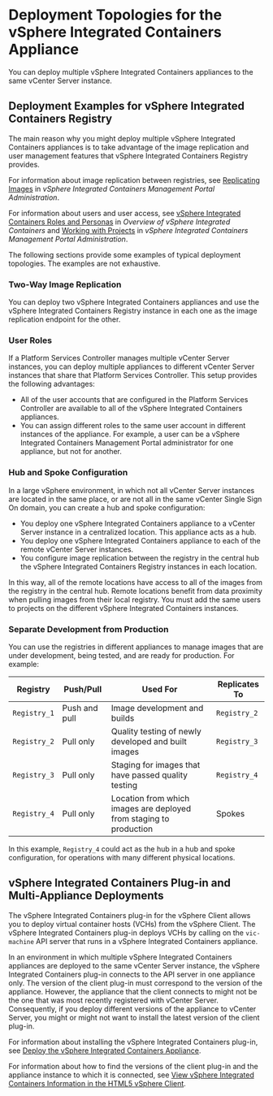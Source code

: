 # Deployment Topologies for the vSphere Integrated Containers Appliance #

You can deploy multiple vSphere Integrated Containers appliances to the same vCenter Server instance. 

## Deployment Examples for vSphere Integrated Containers Registry <a id="examples"></a>

The main reason why you might deploy multiple vSphere Integrated Containers appliances is to take advantage of the image replication and user management features that vSphere Integrated Containers Registry provides.

For information about image replication between registries, see [Replicating Images](../vic_cloud_admin/replicating_images.md) in *vSphere Integrated Containers Management Portal Administration*.

For information about users and user access, see [vSphere Integrated Containers Roles and Personas](../vic_overview/roles_and_personas.md)  in *Overview of vSphere Integrated Containers* and [Working with Projects](../vic_cloud_admin/working_with_projects.md) in *vSphere Integrated Containers Management Portal Administration*.

The following sections provide some examples of typical deployment topologies. The examples are not exhaustive. 

### Two-Way Image Replication <a id="replication"></a>

You can deploy two vSphere Integrated Containers appliances and use the vSphere Integrated Containers Registry instance in each one as the image replication endpoint for the other. 

### User Roles <a id="roles"></a>

If a Platform Services Controller manages multiple vCenter Server instances, you can deploy multiple appliances to different vCenter Server instances that share that Platform Services Controller. This setup provides the following advantages:

- All of the user accounts that are configured in the Platform Services Controller are available to all of the vSphere Integrated Containers appliances. 
- You can assign different roles to the same user account in different instances of the appliance. For example, a user can be a vSphere Integrated Containers Management Portal administrator for one appliance, but not for another.

### Hub and Spoke Configuration <a id="hub"></a>

In a large vSphere environment, in which not all vCenter Server instances are located in the same place, or are not all in the same vCenter Single Sign On domain, you can create a hub and spoke configuration: 

- You deploy one vSphere Integrated Containers appliance to a vCenter Server instance in a centralized location. This appliance acts as a hub. 
- You deploy one vSphere Integrated Containers appliance to each of the remote vCenter Server instances.
- You configure image replication between the registry in the central hub the vSphere Integrated Containers Registry instances in each location.

In this way, all of the remote locations have access to all of the images from the registry in the central hub. Remote locations benefit from data proximity when pulling images from their local registry. You must add the same users to projects on the different vSphere Integrated Containers instances.

### Separate Development from Production <a id="dev-prod"></a>

You can use the registries in different appliances to manage images that are under development, being tested, and are ready for production. For example:

|**Registry**|**Push/Pull**|**Used For**|**Replicates To**|
|---|---|---|---|
|`Registry_1`|Push and pull|Image development and builds|`Registry_2`|
|`Registry_2`|Pull only|Quality testing of newly developed and built images|`Registry_3`|
|`Registry_3`|Pull only|Staging for images that have passed quality testing|`Registry_4`|
|`Registry_4`|Pull only|Location from which images are deployed from staging to production|Spokes|

In this example, `Registry_4` could act as the hub in a hub and spoke configuration, for operations with many different physical locations.

## vSphere Integrated Containers Plug-in and Multi-Appliance Deployments <a id="client"></a>

The vSphere Integrated Containers plug-in for the vSphere Client allows you to deploy virtual container hosts (VCHs) from the vSphere Client. The vSphere Integrated Containers plug-in deploys VCHs by calling on the `vic-machine` API server that runs in a vSphere Integrated Containers appliance.

In an environment in which multiple vSphere Integrated Containers appliances are deployed to the same vCenter Server instance, the vSphere Integrated Containers plug-in connects to the API server in one appliance only. The version of the client plug-in must correspond to the version of the appliance. However, the appliance that the client connects to might not be the one that was most recently registered with vCenter Server. Consequently, if you deploy different versions of the appliance to vCenter Server, you might or might not want to install the latest version of the client plug-in.

For information about installing the vSphere Integrated Containers plug-in, see [Deploy the vSphere Integrated Containers Appliance](../vic_vsphere_admin/deploy_vic_appliance.md).

For information about how to find the versions of the client plug-in and the appliance instance to which it is connected, see [View vSphere Integrated Containers Information in the HTML5 vSphere Client](../vic_vsphere_admin/access_h5_ui.md).